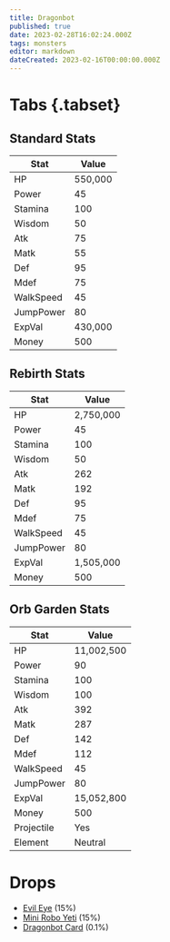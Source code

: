 ```yaml
---
title: Dragonbot
published: true
date: 2023-02-28T16:02:24.000Z
tags: monsters
editor: markdown
dateCreated: 2023-02-16T00:00:00.000Z
---
```


# Tabs {.tabset}

## Standard Stats

|Stat|Value|
|-|-|
|HP|550,000|
|Power|45|
|Stamina|100|
|Wisdom|50|
|Atk|75|
|Matk|55|
|Def|95|
|Mdef|75|
|WalkSpeed|45|
|JumpPower|80|
|ExpVal|430,000|
|Money|500|
## Rebirth Stats

|Stat|Value|
|-|-|
|HP|2,750,000|
|Power|45|
|Stamina|100|
|Wisdom|50|
|Atk|262|
|Matk|192|
|Def|95|
|Mdef|75|
|WalkSpeed|45|
|JumpPower|80|
|ExpVal|1,505,000|
|Money|500|
## Orb Garden Stats

|Stat|Value|
|-|-|
|HP|11,002,500|
|Power|90|
|Stamina|100|
|Wisdom|100|
|Atk|392|
|Matk|287|
|Def|142|
|Mdef|112|
|WalkSpeed|45|
|JumpPower|80|
|ExpVal|15,052,800|
|Money|500|
|Projectile|Yes|
|Element|Neutral|

# Drops
 * [Evil Eye](/items/evil-eye) (15%)
 * [Mini Robo Yeti](/items/mini-robo-yeti) (15%)
 * [Dragonbot Card](/items/dragonbot-card) (0.1%)
